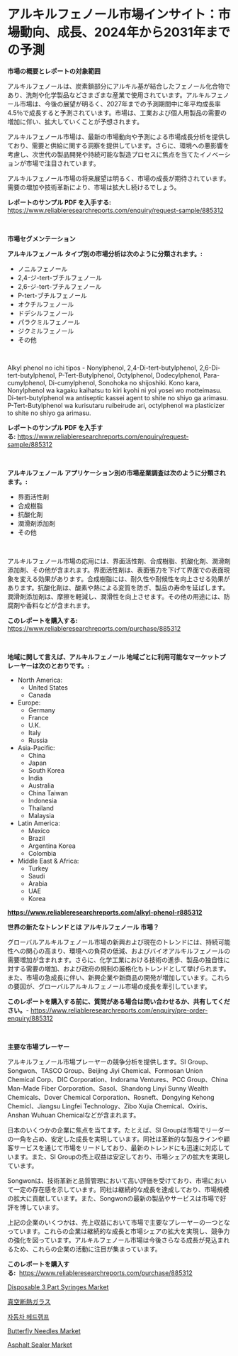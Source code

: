 <p><h1>アルキルフェノール市場インサイト：市場動向、成長、2024年から2031年までの予測</h1></p><p><strong>市場の概要とレポートの対象範囲</strong></p>
<p><p>アルキルフェノールは、炭素鎖部分にアルキル基が結合したフェノール化合物であり、洗剤や化学製品などさまざまな産業で使用されています。アルキルフェノール市場は、今後の展望が明るく、2027年までの予測期間中に年平均成長率4.5％で成長すると予測されています。市場は、工業および個人用製品の需要の増加に伴い、拡大していくことが予想されます。</p><p>アルキルフェノール市場は、最新の市場動向や予測による市場成長分析を提供しており、需要と供給に関する洞察を提供しています。さらに、環境への悪影響を考慮し、次世代の製品開発や持続可能な製造プロセスに焦点を当てたイノベーションが市場で注目されています。</p><p>アルキルフェノール市場の将来展望は明るく、市場の成長が期待されています。需要の増加や技術革新により、市場は拡大し続けるでしょう。</p></p>
<p><strong>レポートのサンプル PDF を入手する:</strong> <a href="https://www.reliableresearchreports.com/enquiry/request-sample/885312">https://www.reliableresearchreports.com/enquiry/request-sample/885312</a></p>
<p>&nbsp;</p>
<p><strong>市場セグメンテーション</strong></p>
<p><strong>アルキルフェノール タイプ別の市場分析は次のように分類されます。:</strong></p>
<p><ul><li>ノニルフェノール</li><li>2,4-ジ-tert-ブチルフェノール</li><li>2,6-ジ-tert-ブチルフェノール</li><li>P-tert-ブチルフェノール</li><li>オクチルフェノール</li><li>ドデシルフェノール</li><li>パラクミルフェノール</li><li>ジクミルフェノール</li><li>その他</li></ul></p>
<p>&nbsp;</p>
<p><p>Alkyl phenol no ichi tipos - Nonylphenol, 2,4-Di-tert-butylphenol, 2,6-Di-tert-butylphenol, P-Tert-Butylphenol, Octylphenol, Dodecylphenol, Para-cumylphenol, Di-cumylphenol, Sonohoka no shijoshiki. Kono kara, Nonylphenol wa kagaku kaihatsu to kiri kyohi ni yoi yosei wo motteimasu. Di-tert-butylphenol wa antiseptic kassei agent to shite no shiyo ga arimasu. P-Tert-Butylphenol wa kurisutaru ruibeirude ari, octylphenol wa plasticizer to shite no shiyo ga arimasu.</p></p>
<p><strong>レポートのサンプル PDF を入手する:</strong>&nbsp;<a href="https://www.reliableresearchreports.com/enquiry/request-sample/885312">https://www.reliableresearchreports.com/enquiry/request-sample/885312</a></p>
<p>&nbsp;</p>
<p><strong> アルキルフェノール アプリケーション別の市場産業調査は次のように分類されます。:</strong></p>
<p><ul><li>界面活性剤</li><li>合成樹脂</li><li>抗酸化剤</li><li>潤滑剤添加剤</li><li>その他</li></ul></p>
<p>&nbsp;</p>
<p><p>アルキルフェノール市場の応用には、界面活性剤、合成樹脂、抗酸化剤、潤滑剤添加剤、その他が含まれます。界面活性剤は、表面張力を下げて界面での表面現象を変える効果があります。合成樹脂には、耐久性や耐候性を向上させる効果があります。抗酸化剤は、酸素や熱による変質を防ぎ、製品の寿命を延ばします。潤滑剤添加剤は、摩擦を軽減し、潤滑性を向上させます。その他の用途には、防腐剤や香料などが含まれます。</p></p>
<p><strong>このレポートを購入する:</strong>&nbsp; <a href="https://www.reliableresearchreports.com/purchase/885312">https://www.reliableresearchreports.com/purchase/885312</a></p>
<p>&nbsp;</p>
<p><strong>地域に関して言えば、アルキルフェノール 地域ごとに利用可能なマーケットプレーヤーは次のとおりです。:</strong></p>
<p><ul>
    <li>
        North America:
        <ul>
            <li>United States</li>
            <li>Canada</li>
        </ul>
    </li>
    <li>
        Europe:
        <ul>
            <li>Germany</li>
            <li>France</li>
            <li>U.K.</li>
            <li>Italy</li>
            <li>Russia</li>
        </ul>
    </li>
    <li>
        Asia-Pacific:
        <ul>
            <li>China</li>
            <li>Japan</li>
            <li>South Korea</li>
            <li>India</li>
            <li>Australia</li>
            <li>China Taiwan</li>
            <li>Indonesia</li>
            <li>Thailand</li>
            <li>Malaysia</li>
        </ul>
    </li>
    <li>
        Latin America:
        <ul>
            <li>Mexico</li>
            <li>Brazil</li>
            <li>Argentina Korea</li>
            <li>Colombia</li>
        </ul>
    </li>
    <li>
        Middle East & Africa:
        <ul>
            <li>Turkey</li>
            <li>Saudi</li>
            <li>Arabia</li>
            <li>UAE</li>
            <li>Korea</li>
        </ul>
    </li>
    </ul></p>
<p><strong><a href="https://www.reliableresearchreports.com/alkyl-phenol-r885312">https://www.reliableresearchreports.com/alkyl-phenol-r885312</a></strong>&nbsp;</p>
<p><strong>世界の新たなトレンドとは アルキルフェノール 市場？</strong></p>
<p><p>グローバルアルキルフェノール市場の新興および現在のトレンドには、持続可能性への関心の高まり、環境への負荷の低減、およびバイオアルキルフェノールの需要増加が含まれます。さらに、化学工業における技術の進歩、製品の独自性に対する需要の増加、および政府の規制の厳格化もトレンドとして挙げられます。また、市場の急成長に伴い、新興企業や新商品の開発が増加しています。これらの要因が、グローバルアルキルフェノール市場の成長を牽引しています。</p></p>
<p><strong>このレポートを購入する前に、質問がある場合は問い合わせるか、共有してください。</strong>- <a href="https://www.reliableresearchreports.com/enquiry/pre-order-enquiry/885312">https://www.reliableresearchreports.com/enquiry/pre-order-enquiry/885312</a></p>
<p>&nbsp;</p>
<p><strong>主要な市場プレーヤー</strong></p>
<p><p>アルキルフェノール市場プレーヤーの競争分析を提供します。SI Group、Songwon、TASCO Group、Beijing Jiyi Chemical、Formosan Union Chemical Corp、DIC Corporation、Indorama Ventures、PCC Group、China Man-Made Fiber Corporation、Sasol、Shandong Linyi Sunny Wealth Chemicals、Dover Chemical Corporation、Rosneft、Dongying Kehong Chemicl、Jiangsu Lingfei Technology、Zibo Xujia Chemical、Oxiris、Anshan Wuhuan Chemicalなどが含まれます。 </p><p>日本のいくつかの企業に焦点を当てます。たとえば、SI Groupは市場でリーダーの一角を占め、安定した成長を実現しています。同社は革新的な製品ラインや顧客サービスを通じて市場をリードしており、最新のトレンドにも迅速に対応しています。また、SI Groupの売上収益は安定しており、市場シェアの拡大を実現しています。</p><p>Songwonは、技術革新と品質管理において高い評価を受けており、市場において一定の存在感を示しています。同社は継続的な成長を達成しており、市場規模の拡大に貢献しています。また、Songwonの最新の製品やサービスは市場で好評を博しています。</p><p>上記の企業のいくつかは、売上収益において市場で主要なプレーヤーの一つとなっています。これらの企業は継続的な成長と市場シェアの拡大を実現し、競争力の強化を図っています。アルキルフェノール市場は今後さらなる成長が見込まれるため、これらの企業の活動に注目が集まっています。</p></p>
<p><strong>このレポートを購入する:</strong>&nbsp;&nbsp;<a href="https://www.reliableresearchreports.com/purchase/885312">https://www.reliableresearchreports.com/purchase/885312</a></p>
<p><p><a href="https://github.com/dringals/Market-Research-Report-List-3/blob/main/disposable-3-part-syringes-market.md">Disposable 3 Part Syringes Market</a></p><p><a href="https://github.com/dandier2003/Market-Research-Report-List-1/blob/main/420068323470.md">真空断熱ガラス</a></p><p><a href="https://github.com/OwenHamiytll568745/Market-Research-Report-List-1/blob/main/389746221330.md">자동차 헤드램프</a></p><p><a href="https://github.com/mharielmesa/Market-Research-Report-List-2/blob/main/butterfly-needles-market.md">Butterfly Needles Market</a></p><p><a href="https://issuu.com/reportprime-2/docs/asphalt-sealer-market-size-2030.pptx">Asphalt Sealer Market</a></p></p>